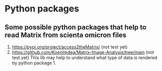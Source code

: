 # Python packages
## Some possible python packages that help to read Matrix from scienta omicron files
1.   https://pypi.org/project/access2theMatrix/ (not test yet)
2. https://github.com/KoenImdea/Matrix-Image-Analysis/tree/main (not test yet)
   This lib may help to understand what type of data is rendered by python package 1.  